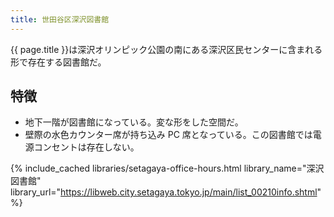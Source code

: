 ```yaml
---
title: 世田谷区深沢図書館
---
```


{{ page.title }}は深沢オリンピック公園の南にある深沢区民センターに含まれる形で存在する図書館だ。

## 特徴

* 地下一階が図書館になっている。変な形をした空間だ。
* 壁際の水色カウンター席が持ち込み PC 席となっている。この図書館では電源コンセントは存在しない。

{% include_cached libraries/setagaya-office-hours.html
    library_name="深沢図書館"
    library_url="https://libweb.city.setagaya.tokyo.jp/main/list_00210info.shtml" %}
